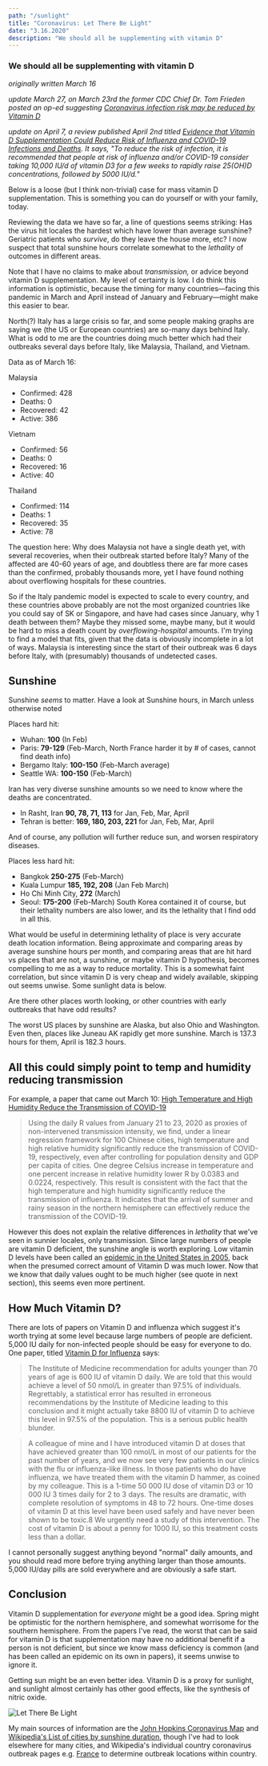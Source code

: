 ```yaml
---
path: "/sunlight"
title: "Coronavirus: Let There Be Light"
date: "3.16.2020"
description: "We should all be supplementing with vitamin D"
---
```


### We should all be supplementing with vitamin D

*originally written March 16*

*update March 27, on March 23rd the former CDC Chief Dr. Tom Frieden posted an op-ed suggesting [Coronavirus infection risk may be reduced by Vitamin D](https://twitter.com/DrTomFrieden/status/1242193974892388354)*

*update on April 7, a review published April 2nd titled [Evidence that Vitamin D Supplementation Could Reduce Risk of Influenza and COVID-19 Infections and Deaths](https://www.mdpi.com/2072-6643/12/4/988). It says, "To reduce the risk of infection, it is recommended that people at risk of influenza and/or COVID-19 consider taking 10,000 IU/d of vitamin D3 for a few weeks to rapidly raise 25(OH)D concentrations, followed by 5000 IU/d."*

Below is a loose (but I think non-trivial) case for mass vitamin D supplementation. This is something you can do yourself or with your family, today.

Reviewing the data we have so far, a line of questions seems striking: Has the virus hit locales the hardest which have lower than average sunshine? Geriatric patients who *survive*, do they leave the house more, etc? I now suspect that total sunshine hours correlate somewhat to the *lethality* of outcomes in different areas.

Note that I have no claims to make about *transmission,* or advice beyond vitamin D supplementation. My level of certainty is low. I do think this information is optimistic, because the timing for many countries—facing this pandemic in March and April instead of January and February—might make this easier to bear.

North(?) Italy has a large crisis so far, and some people making graphs are saying we (the US or European countries) are so-many days behind Italy. What is odd to me are the countries doing much better which had their outbreaks several days before Italy, like Malaysia, Thailand, and Vietnam.

Data as of March 16:

Malaysia
* Confirmed: 428
* Deaths: 0
* Recovered: 42
* Active: 386

Vietnam
* Confirmed: 56
* Deaths: 0
* Recovered: 16
* Active: 40

Thailand
* Confirmed: 114
* Deaths: 1
* Recovered: 35
* Active: 78

The question here: Why does Malaysia not have a single death yet, with several recoveries, when their outbreak started before Italy? Many of the affected are 40-60 years of age, and doubtless there are far more cases than the confirmed, probably thousands more, yet I have found nothing about overflowing hospitals for these countries.

So if the Italy pandemic model is expected to scale to every country, and these countries above probably are not the most organized countries like you could say of SK or Singapore, and have had cases since January, why 1 death between them? Maybe they missed some, maybe many, but it would be hard to miss a death count by *overflowing-hospital* amounts. I'm trying to find a model that fits, given that the data is obviously incomplete in a lot of ways. Malaysia is interesting since the start of their outbreak was 6 days before Italy, with (presumably) thousands of undetected cases.

## Sunshine

Sunshine *seems* to matter. Have a look at Sunshine hours, in March unless otherwise noted

Places hard hit:
* Wuhan: **100** (In Feb)
* Paris: **79-129** (Feb-March, North France harder it by # of cases, cannot find death info)
* Bergamo Italy: **100-150** (Feb-March average)
* Seattle WA: **100-150** (Feb-March)

Iran has very diverse sunshine amounts so we need to know where the deaths are concentrated.

* In Rasht, Iran **90, 78, 71, 113** for Jan, Feb, Mar, April
* Tehran is better: **169, 180, 203, 221** for Jan, Feb, Mar, April

And of course, any pollution will further reduce sun, and worsen respiratory diseases.

Places less hard hit:

* Bangkok **250-275** (Feb-March)
* Kuala Lumpur **185, 192, 208** (Jan Feb March)
* Ho Chi Minh City, **272** (March)
* Seoul: **175-200** (Feb-March) South Korea contained it of course, but their lethality numbers are also lower, and its the lethality that I find odd in all this.

What would be useful in determining lethality of place is very accurate death location information. Being approximate and comparing areas by average sunshine hours per month, and comparing areas that are hit hard vs places that are not, a sunshine, or maybe vitamin D hypothesis, becomes compelling to me as a way to reduce mortality. This is a somewhat faint correlation, but since vitamin D is very cheap and widely available, skipping out seems unwise. Some sunlight data is below.

Are there other places worth looking, or other countries with early outbreaks that have odd results?

The worst US places by sunshine are Alaska, but also Ohio and Washington. Even then, places like Juneau AK rapidly get more sunshine. March is 137.3 hours for them, April is 182.3 hours.

## All this could simply point to temp and humidity reducing transmission

For example, a paper that came out March 10: [High Temperature and High Humidity Reduce the Transmission of COVID-19](https://papers.ssrn.com/sol3/papers.cfm?abstract_id=3551767)

> Using the daily R values from January 21 to 23, 2020 as proxies of non-intervened transmission intensity, we find, under a linear regression framework for 100 Chinese cities, high temperature and high relative humidity significantly reduce the transmission of COVID-19, respectively, even after controlling for population density and GDP per capita of cities. One degree Celsius increase in temperature and one percent increase in relative humidity lower R by 0.0383 and 0.0224, respectively. This result is consistent with the fact that the high temperature and high humidity significantly reduce the transmission of influenza. It indicates that the arrival of summer and rainy season in the northern hemisphere can effectively reduce the transmission of the COVID-19.

However this does not explain the relative differences in *lethality* that we've seen in sunnier locales, only transmission. Since large numbers of people are vitamin D deficient, the sunshine angle is worth exploring. Low vitamin D levels have been called an [epidemic in the United States in 2005](https://www.ncbi.nlm.nih.gov/pubmed/16251641), back when the presumed correct amount of Vitamin D was much lower. Now that we know that daily values ought to be much higher (see quote in next section), this seems even more pertinent.

## How Much Vitamin D?

There are lots of papers on Vitamin D and influenza which suggest it's worth trying at some level because large numbers of people are deficient. 5,000 IU daily for non-infected people should be easy for everyone to do. One paper, titled [Vitamin D for Influenza](https://www.ncbi.nlm.nih.gov/pmc/articles/PMC4463890/) says:

> The Institute of Medicine recommendation for adults younger than 70 years of age is 600 IU of vitamin D daily. We are told that this would achieve a level of 50 nmol/L in greater than 97.5% of individuals. Regrettably, a statistical error has resulted in erroneous recommendations by the Institute of Medicine leading to this conclusion and it might actually take 8800 IU of vitamin D to achieve this level in 97.5% of the population. This is a serious public health blunder.

> A colleague of mine and I have introduced vitamin D at doses that have achieved greater than 100 nmol/L in most of our patients for the past number of years, and we now see very few patients in our clinics with the flu or influenza-like illness. In those patients who do have influenza, we have treated them with the vitamin D hammer, as coined by my colleague. This is a 1-time 50 000 IU dose of vitamin D3 or 10 000 IU 3 times daily for 2 to 3 days. The results are dramatic, with complete resolution of symptoms in 48 to 72 hours. One-time doses of vitamin D at this level have been used safely and have never been shown to be toxic.8 We urgently need a study of this intervention. The cost of vitamin D is about a penny for 1000 IU, so this treatment costs less than a dollar.

I cannot personally suggest anything beyond "normal" daily amounts, and you should read more before trying anything larger than those amounts. 5,000 IU/day pills are sold everywhere and are obviously a safe start.

## Conclusion

Vitamin D supplementation for *everyone* might be a good idea. Spring might be optimistic for the northern hemisphere, and somewhat worrisome for the southern hemisphere. From the papers I've read, the worst that can be said for vitamin D is that supplementation may have no additional benefit if a person is not deficient, but since we know mass deficiency is common (and has been called an epidemic on its own in papers), it seems unwise to ignore it.

Getting sun might be an even better idea. Vitamin D is a proxy for sunlight, and sunlight almost certainly has other good effects, like the synthesis of nitric oxide.

<img src="../images/posts/sunshine/light.jpeg" alt="Let There Be Light" title="Let There Be Light" />

My main sources of information are the [John Hopkins Coronavirus Map](https://www.arcgis.com/apps/opsdashboard/index.html#/bda7594740fd40299423467b48e9ecf6) and [Wikipedia's List of cities by sunshine duration](https://en.wikipedia.org/wiki/List_of_cities_by_sunshine_duration), though I've had to look elsewhere for many cities, and Wikipedia's individual country coronavirus outbreak pages e.g. [France](https://en.wikipedia.org/wiki/2020_coronavirus_pandemic_in_France) to determine outbreak locations within country.